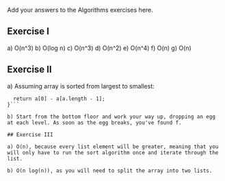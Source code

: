 Add your answers to the Algorithms exercises here.

## Exercise I

a) O(n^3)
b) O(log n)
c) O(n^3)
d) O(n^2)
e) O(n^4)
f) O(n)
g) O(n)

## Exercise II

a) Assuming array is sorted from largest to smallest:

```function findMax(a) {
  return a[0] - a[a.length - 1];
}```

b) Start from the bottom floor and work your way up, dropping an egg at each level. As soon as the egg breaks, you've found f.

## Exercise III

a) O(n), because every list element will be greater, meaning that you will only have to run the sort algorithm once and iterate through the list.

b) O(n log(n)), as you will need to split the array into two lists.

